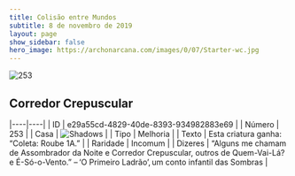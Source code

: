 ```yaml
---
title: Colisão entre Mundos
subtitle: 8 de novembro de 2019
layout: page
show_sidebar: false
hero_image: https://archonarcana.com/images/0/07/Starter-wc.jpg
---
```


![253](https://cdn.keyforgegame.com/media/card_front/pt/452_253_P6MMX3WR7MC6_pt.png)

## Corredor Crepuscular

|----|----|
| ID | e29a55cd-4829-40de-8393-934982883e69 |
| Número | 253 |
| Casa | ![Shadows](https://archonarcana.com/images/thumb/e/ee/Shadows.png/22px-Shadows.png "Sombras") |
| Tipo | Melhoria |
| Texto | Esta criatura ganha: “Coleta: Roube 1A.” |
| Raridade | Incomum |
| Dizeres | “Alguns me chamam de Assombrador  da Noite e Corredor Crepuscular, outros de Quem-Vai-Lá? e É-Só-o-Vento.” – ‘O Primeiro Ladrão’, um conto infantil das Sombras |